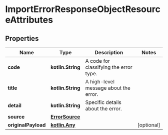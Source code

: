 
# ImportErrorResponseObjectResourceAttributes

## Properties
| Name | Type | Description | Notes |
| ------------ | ------------- | ------------- | ------------- |
| **code** | **kotlin.String** | A code for classifying the error type. |  |
| **title** | **kotlin.String** | A high-level message about the error. |  |
| **detail** | **kotlin.String** | Specific details about the error. |  |
| **source** | [**ErrorSource**](ErrorSource.md) |  |  |
| **originalPayload** | [**kotlin.Any**](.md) |  |  [optional] |



